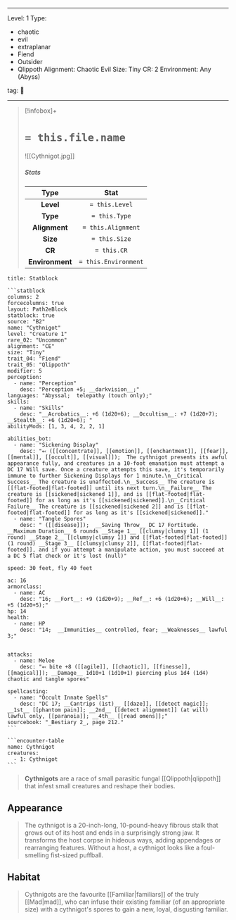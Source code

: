 
---



Level: 1
Type:
- chaotic
- evil
- extraplanar
- Fiend
- Outsider
- Qlippoth
Alignment: Chaotic Evil
Size: Tiny
CR: 2
Environment: Any (Abyss)



tag: 👹

---


> [!infobox]+
> #  `= this.file.name`
> ![[Cythnigot.jpg]]
> ##### Stats
> Type | Stat |
> :---:|:---:|
> **Level** | `= this.Level` |
> **Type** | `= this.Type` |
> **Alignment** | `= this.Alignment` |
> **Size** | `= this.Size` |
> **CR** | `= this.CR` |
> **Environment** | `= this.Environment` |




````ad-info
title: Statblock

```statblock
columns: 2
forcecolumns: true
layout: Path2eBlock
statblock: true
source: "B2"
name: "Cythnigot"
level: "Creature 1"
rare_02: "Uncommon"
alignment: "CE"
size: "Tiny"
trait_04: "Fiend"
trait_05: "Qlippoth"
modifier: 5
perception:
  - name: "Perception"
    desc: "Perception +5; __darkvision__;"
languages: "Abyssal;  telepathy (touch only);"
skills:
  - name: "Skills"
    desc: "__Acrobatics__: +6 (1d20+6); __Occultism__: +7 (1d20+7); __Stealth__: +6 (1d20+6); "
abilityMods: [1, 3, 4, 2, 2, 1]

abilities_bot:
  - name: "Sickening Display"
    desc: "⬻ ([[concentrate]], [[emotion]], [[enchantment]], [[fear]], [[mental]], [[occult]], [[visual]]);  The cythnigot presents its awful appearance fully, and creatures in a 10-foot emanation must attempt a DC 17 Will save. Once a creature attempts this save, it's temporarily immune to further Sickening Displays for 1 minute.\n__Critical Success__ The creature is unaffected.\n__Success__ The creature is [[flat-footed|flat-footed]] until its next turn.\n__Failure__ The creature is [[sickened|sickened 1]], and is [[flat-footed|flat-footed]] for as long as it's [[sickened|sickened]].\n__Critical Failure__ The creature is [[sickened|sickened 2]] and is [[flat-footed|flat-footed]] for as long as it's [[sickened|sickened]]."
  - name: "Tangle Spores"
    desc: " ([[disease]]);  __Saving Throw__ DC 17 Fortitude. __Maximum Duration__ 6 rounds __Stage 1__ [[clumsy|clumsy 1]] (1 round) __Stage 2__ [[clumsy|clumsy 1]] and [[flat-footed|flat-footed]] (1 round) __Stage 3__ [[clumsy|clumsy 2]], [[flat-footed|flat-footed]], and if you attempt a manipulate action, you must succeed at a DC 5 flat check or it's lost (null)"

speed: 30 feet, fly 40 feet

ac: 16
armorclass:
  - name: AC
    desc: "16; __Fort__: +9 (1d20+9); __Ref__: +6 (1d20+6); __Will__: +5 (1d20+5);"
hp: 14
health:
  - name: HP
    desc: "14;  __Immunities__ controlled, fear; __Weaknesses__ lawful 3;"


attacks:
  - name: Melee
    desc: "⬻ bite +8 ([[agile]], [[chaotic]], [[finesse]], [[magical]]); __Damage__ 1d10+1 (1d10+1) piercing plus 1d4 (1d4) chaotic and tangle spores"

spellcasting:
  - name: "Occult Innate Spells"
    desc: "DC 17; __Cantrips (1st)__ [[daze]], [[detect magic]]; __1st__ [[phantom pain]]; __2nd__ [[detect alignment]] (at will) lawful only, [[paranoia]]; __4th__ [[read omens]];"
sourcebook: "_Bestiary 2_, page 212."
```

```encounter-table
name: Cythnigot
creatures:
  - 1: Cythnigot
```

````



> **Cythnigots** are a race of small parasitic fungal [[Qlippoth|qlippoth]] that infest small creatures and reshape their bodies.


## Appearance

> The cythnigot is a 20-inch-long, 10-pound-heavy fibrous stalk that grows out of its host and ends in a surprisingly strong jaw. It transforms the host corpse in hideous ways, adding appendages or rearranging features. Without a host, a cythnigot looks like a foul-smelling fist-sized puffball.


## Habitat

> Cythnigots are the favourite [[Familiar|familiars]] of the truly [[Mad|mad]], who can infuse their existing familiar (of an appropriate size) with a cythnigot's spores to gain a new, loyal, disgusting familiar.










